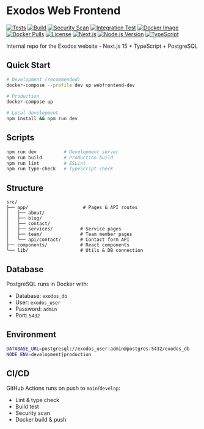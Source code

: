 # Exodos Web Frontend

[![Tests](https://github.com/anpark/webfrontend/actions/workflows/ci-cd.yml/badge.svg?job=test)](https://github.com/anpark/webfrontend/actions/workflows/ci-cd.yml)
[![Build](https://github.com/anpark/webfrontend/actions/workflows/ci-cd.yml/badge.svg?job=build)](https://github.com/anpark/webfrontend/actions/workflows/ci-cd.yml)
[![Security Scan](https://github.com/anpark/webfrontend/actions/workflows/ci-cd.yml/badge.svg?job=security-scan)](https://github.com/anpark/webfrontend/actions/workflows/ci-cd.yml)
[![Integration Test](https://github.com/anpark/webfrontend/actions/workflows/ci-cd.yml/badge.svg?job=integration-test)](https://github.com/anpark/webfrontend/actions/workflows/ci-cd.yml)
[![Docker Image](https://img.shields.io/docker/v/andrewpark93/exodos-frontend?label=docker&logo=docker)](https://hub.docker.com/r/andrewpark93/exodos-frontend)
[![Docker Pulls](https://img.shields.io/docker/pulls/andrewpark93/exodos-frontend?logo=docker)](https://hub.docker.com/r/andrewpark93/exodos-frontend)
[![License](https://img.shields.io/github/license/anpark/webfrontend)](LICENSE)
[![Next.js](https://img.shields.io/badge/next.js-15.3.4-black?logo=next.js)](package.json)
[![Node.js Version](https://img.shields.io/badge/node.js-24-green?logo=node.js)](package.json)
[![TypeScript](https://img.shields.io/badge/typescript-5-blue?logo=typescript)](package.json)

Internal repo for the Exodos website - Next.js 15 + TypeScript + PostgreSQL

## Quick Start

```bash
# Development (recommended)
docker-compose --profile dev up webfrontend-dev

# Production
docker-compose up

# Local development
npm install && npm run dev
```

## Scripts

```bash
npm run dev          # Development server
npm run build        # Production build
npm run lint         # ESLint
npm run type-check   # TypeScript check
```

## Structure

```
src/
├── app/                    # Pages & API routes
│   ├── about/             
│   ├── blog/              
│   ├── contact/           
│   ├── services/          # Service pages
│   ├── team/              # Team member pages
│   └── api/contact/       # Contact form API
├── components/            # React components
└── lib/                   # Utils & DB connection
```

## Database

PostgreSQL runs in Docker with:
- Database: `exodos_db`
- User: `exodos_user`
- Password: `admin`
- Port: `5432`

## Environment

```bash
DATABASE_URL=postgresql://exodos_user:admin@postgres:5432/exodos_db
NODE_ENV=development|production
```

## CI/CD

GitHub Actions runs on push to `main`/`develop`:
- Lint & type check
- Build test
- Security scan
- Docker build & push 
